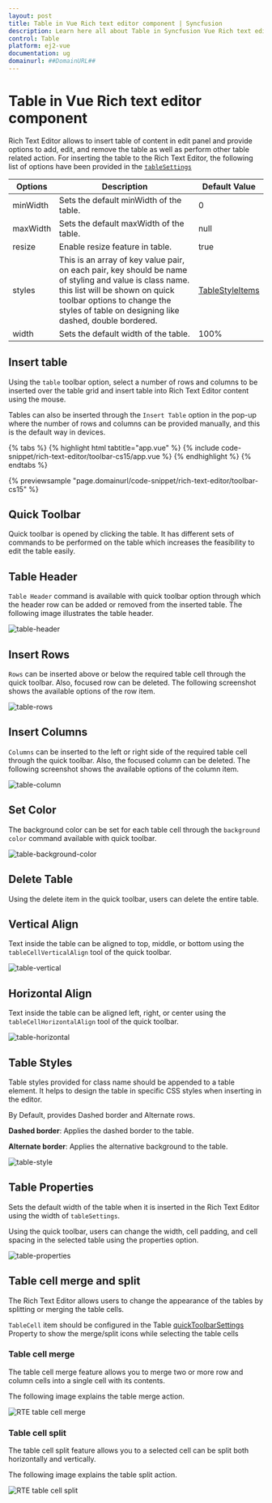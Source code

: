 ```yaml
---
layout: post
title: Table in Vue Rich text editor component | Syncfusion
description: Learn here all about Table in Syncfusion Vue Rich text editor component of Syncfusion Essential JS 2 and more.
control: Table 
platform: ej2-vue
documentation: ug
domainurl: ##DomainURL##
---
```


# Table in Vue Rich text editor component

Rich Text Editor allows to insert table of content in edit panel and provide options to add, edit, and remove the table as well as perform other table related action. For inserting the table to the Rich Text Editor, the following list of options have been provided in the [`tableSettings`](https://ej2.syncfusion.com/vue/documentation/api/rich-text-editor/tableSettings/#tablesettings)

| Options | Description | Default Value |
|----------------|---------|-----------------------------|
| minWidth | Sets the default minWidth of the table. | 0 |
| maxWidth | Sets the default maxWidth of the table. | null |
| resize | Enable resize feature in table.| true |
| styles | This is an array of key value pair, on each pair, key should be name of styling and value is class name. this list will be shown on quick toolbar options to change the styles of table on designing like dashed, double bordered. | [TableStyleItems](https://ej2.syncfusion.com/vue/documentation/api/rich-text-editor/tableSettings/#styles) |
| width | Sets the default width of the table. | 100% |

## Insert table

Using the `table` toolbar option, select a number of rows and columns to be inserted over the table grid and insert table into Rich Text Editor content using the mouse.

Tables can also be inserted through the `Insert Table` option in the pop-up where the number of rows and columns can be provided manually, and this is the default way in devices.

{% tabs %}
{% highlight html tabtitle="app.vue" %}
{% include code-snippet/rich-text-editor/toolbar-cs15/app.vue %}
{% endhighlight %}
{% endtabs %}
        
{% previewsample "page.domainurl/code-snippet/rich-text-editor/toolbar-cs15" %}

## Quick Toolbar

Quick toolbar is opened by clicking the table. It has different sets of commands to be performed on the table which increases the feasibility to edit the table easily.

## Table Header

`Table Header` command is available with quick toolbar option through which the header row can be added or removed from the inserted table. The following image illustrates the table header.

![table-header](./images/table_header.png)

## Insert Rows

`Rows` can be inserted above or below the required table cell through the quick toolbar. Also, focused row can be deleted. The following screenshot shows the available options of the row item.

![table-rows](./images/table_rows.png)

## Insert Columns

`Columns` can be inserted to the left or right side of the required table cell through the quick toolbar. Also, the focused column can be deleted. The following screenshot shows the available options of the column item.

![table-column](./images/table_column.png)

## Set Color

The background color can be set for each table cell through the `background color` command available with quick toolbar.

![table-background-color](./images/table_bg_color.png)

## Delete Table

Using the delete item in the quick toolbar, users can delete the entire table.

## Vertical Align

Text inside the table can be aligned to top, middle, or bottom using the `tableCellVerticalAlign` tool of the quick toolbar.

![table-vertical](./images/table_vertical.png)

## Horizontal Align

Text inside the table can be aligned left, right, or center using the `tableCellHorizontalAlign` tool of the quick toolbar.

![table-horizontal](./images/table_horizontal.png)

## Table Styles

Table styles provided for class name should be appended to a table element. It helps to design the table in specific CSS styles when inserting in the editor.

By Default, provides Dashed border and Alternate rows.

**Dashed border**: Applies the dashed border to the table.

**Alternate border**: Applies the alternative background to the table.

 ![table-style](./images/table_style.png)

## Table Properties

Sets the default width of the table when it is inserted in the Rich Text Editor using the width of `tableSettings`.

Using the quick toolbar, users can change the width, cell padding, and cell spacing in the selected table using the properties option.

![table-properties](./images/table_properties.png)

## Table cell merge and split

The Rich Text Editor allows users to change the appearance of the tables by splitting or merging the table cells.

`TableCell` item should be configured in the Table [quickToolbarSettings](https://ej2.syncfusion.com/vue/documentation/api/rich-text-editor/quickToolbarSettings/#table) Property to show the merge/split icons while selecting the table cells

### Table cell merge

The table cell merge feature allows you to merge two or more row and column cells into a single cell with its contents.

The following image explains the table merge action.

![RTE table cell merge](./images/table_merge.png)

### Table cell split

The table cell split feature allows you to a selected cell can be split both horizontally and vertically.

The following image explains the table split action.

![RTE table cell split](./images/table_split.png)